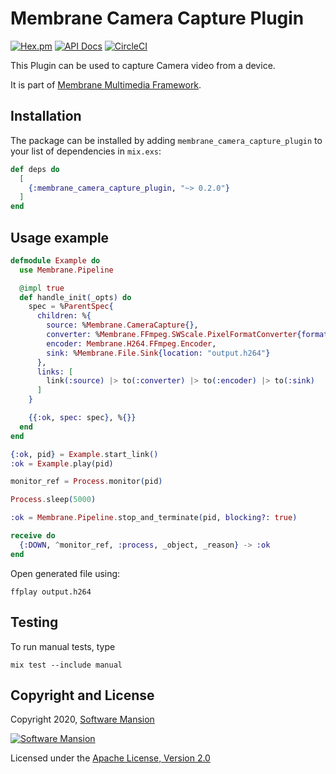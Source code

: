 # Membrane Camera Capture Plugin

[![Hex.pm](https://img.shields.io/hexpm/v/membrane_camera_capture_plugin.svg)](https://hex.pm/packages/membrane_camera_capture_plugin)
[![API Docs](https://img.shields.io/badge/api-docs-yellow.svg?style=flat)](https://hexdocs.pm/membrane_camera_capture_plugin)
[![CircleCI](https://circleci.com/gh/membraneframework/membrane_camera_capture_plugin.svg?style=svg)](https://circleci.com/gh/membraneframework/membrane_camera_capture_plugin)

This Plugin can be used to capture Camera video from a device.

It is part of [Membrane Multimedia Framework](https://membraneframework.org).

## Installation

The package can be installed by adding `membrane_camera_capture_plugin` to your list of dependencies in `mix.exs`:

```elixir
def deps do
  [
    {:membrane_camera_capture_plugin, "~> 0.2.0"}
  ]
end
```

## Usage example

```elixir
defmodule Example do
  use Membrane.Pipeline

  @impl true
  def handle_init(_opts) do
    spec = %ParentSpec{
      children: %{
        source: %Membrane.CameraCapture{},
        converter: %Membrane.FFmpeg.SWScale.PixelFormatConverter{format: :I420},
        encoder: Membrane.H264.FFmpeg.Encoder,
        sink: %Membrane.File.Sink{location: "output.h264"}
      },
      links: [
        link(:source) |> to(:converter) |> to(:encoder) |> to(:sink)
      ]
    }

    {{:ok, spec: spec}, %{}}
  end
end

{:ok, pid} = Example.start_link()
:ok = Example.play(pid)

monitor_ref = Process.monitor(pid)

Process.sleep(5000)

:ok = Membrane.Pipeline.stop_and_terminate(pid, blocking?: true)

receive do
  {:DOWN, ^monitor_ref, :process, _object, _reason} -> :ok
end

```

Open generated file using:

```
ffplay output.h264
```

## Testing

To run manual tests, type

```shell
mix test --include manual
```

## Copyright and License

Copyright 2020, [Software Mansion](https://swmansion.com/?utm_source=git&utm_medium=readme&utm_campaign=membrane_camera_capture_plugin)

[![Software Mansion](https://logo.swmansion.com/logo?color=white&variant=desktop&width=200&tag=membrane-github)](https://swmansion.com/?utm_source=git&utm_medium=readme&utm_campaign=membrane_camera_capture_plugin)

Licensed under the [Apache License, Version 2.0](LICENSE)
